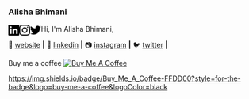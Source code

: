 ### Alisha Bhimani

[<img align = "left" width="22px" alt = "@alishabhimani | LinkedIn" src="linkedin.svg" />][linkedin]
[<img align = "left" width="22px" alt = "@alishabhimani | Instagram" src="instagram.svg" />][instagram]
[<img align = "left" width="22px" alt = "@AlishaBhimani10 | Twitter" src="twitter.svg" />][twitter]

[linkedin]: www.linkedin.com/in/alishabhimani
[instagram]: www.instagram.com/alishabhimani
[twitter]: www.twitter.com/AlishaBhimani10


Hi, I'm Alisha Bhimani, 

🏡 [website][website] **|** 
👔 [linkedin][linkedin] **|** 
📷 [instagram][instagram] **|** 
🐦 [twitter][twitter] **|** 


[website]: https://alishabhimani.ca
[twitter]: https://twitter.com/AlishaBhimani10
[instagram]: https://instagram.com/alishabhimani
[linkedin]: https://linkedin.com/in/alishabhimani




Buy me a coffee 
<a href="https://www.buymeacoffee.com/abhisheknaiidu" target="_blank"><img src="https://cdn.buymeacoffee.com/buttons/v2/default-red.png" alt="Buy Me A Coffee" width="150" ></a>

https://img.shields.io/badge/Buy_Me_A_Coffee-FFDD00?style=for-the-badge&logo=buy-me-a-coffee&logoColor=black
